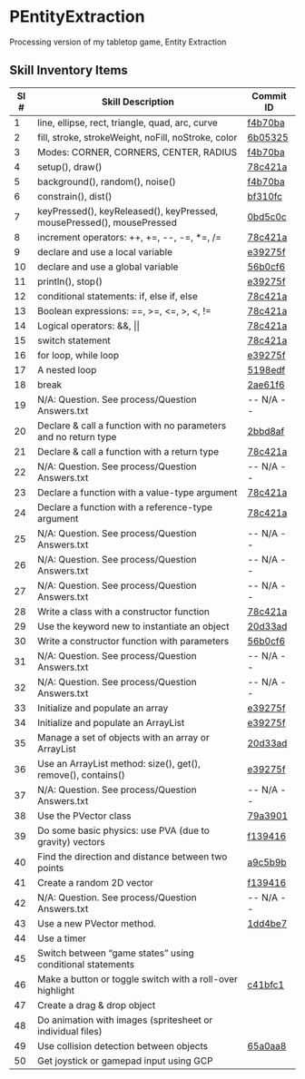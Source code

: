 # PEntityExtraction
Processing version of my tabletop game, Entity Extraction


## Skill Inventory Items

[//]: # "Thanks to https://www.tablesgenerator.com/markdown_tables# for help with generating the table"

[//]: # "And https://stackoverflow.com/questions/4823468/comments-in-markdown"

| SI # | Skill Description                                                     | Commit ID |
|------|-----------------------------------------------------------------------|-----------|
| 1    | line, ellipse, rect, triangle, quad, arc, curve                       | [f4b70ba](https://github.com/Tobogganeer/PEntityExtraction/commit/f4b70ba61202d95ff7b5bd2513f7359a33f997cc) |
| 2    | fill, stroke, strokeWeight, noFill, noStroke, color                   | [6b05325](https://github.com/Tobogganeer/PEntityExtraction/commit/6b053252a531b6b92550f6f6e98ee808545ff20b) |
| 3    | Modes: CORNER, CORNERS, CENTER, RADIUS                                | [f4b70ba](https://github.com/Tobogganeer/PEntityExtraction/commit/f4b70ba61202d95ff7b5bd2513f7359a33f997cc) |
| 4    | setup(), draw()                                                       | [78c421a](https://github.com/Tobogganeer/PEntityExtraction/commit/78c421a0698fb36745a5df0d68c6156188c8cb4e) |
| 5    | background(), random(), noise()                                       | [f4b70ba](https://github.com/Tobogganeer/PEntityExtraction/commit/f4b70ba61202d95ff7b5bd2513f7359a33f997cc) |
| 6    | constrain(), dist()                                                   | [bf310fc](https://github.com/Tobogganeer/PEntityExtraction/commit/bf310fcf14040197a93e814913d707273515f051) |
| 7    | keyPressed(), keyReleased(), keyPressed, mousePressed(), mousePressed | [0bd5c0c](https://github.com/Tobogganeer/PEntityExtraction/commit/0bd5c0c54a87a722bc10a79ade9e4d6795212f01) |
| 8    | increment operators: ++, +=, --, -=, *=, /=                           | [78c421a](https://github.com/Tobogganeer/PEntityExtraction/commit/78c421a0698fb36745a5df0d68c6156188c8cb4e) |
| 9    | declare and use a local variable                                      | [e39275f](https://github.com/Tobogganeer/PEntityExtraction/commit/e39275f4c066b3113a506a78d28e50a83545cc49) |
| 10   | declare and use a global variable                                     | [56b0cf6](https://github.com/Tobogganeer/PEntityExtraction/commit/56b0cf699e5e9a24b2343bb1e423fbbc546a654d) |
| 11   | println(), stop()                                                     | [e39275f](https://github.com/Tobogganeer/PEntityExtraction/commit/e39275f4c066b3113a506a78d28e50a83545cc49) |
| 12   | conditional statements: if, else if, else                             | [78c421a](https://github.com/Tobogganeer/PEntityExtraction/commit/78c421a0698fb36745a5df0d68c6156188c8cb4e) |
| 13   | Boolean expressions: ==, >=, <=, >, <, !=                             | [78c421a](https://github.com/Tobogganeer/PEntityExtraction/commit/78c421a0698fb36745a5df0d68c6156188c8cb4e) |
| 14   | Logical operators: &&, \|\|                                           | [78c421a](https://github.com/Tobogganeer/PEntityExtraction/commit/78c421a0698fb36745a5df0d68c6156188c8cb4e) |
| 15   | switch statement                                                      | [78c421a](https://github.com/Tobogganeer/PEntityExtraction/commit/78c421a0698fb36745a5df0d68c6156188c8cb4e) |
| 16   | for loop, while loop                                                  | [e39275f](https://github.com/Tobogganeer/PEntityExtraction/commit/e39275f4c066b3113a506a78d28e50a83545cc49) |
| 17   | A nested loop                                                         | [5198edf](https://github.com/Tobogganeer/PEntityExtraction/commit/5198edf8e914c505677b2ab8bb0fa82d64473840) |
| 18   | break                                                                 | [2ae61f6](https://github.com/Tobogganeer/PEntityExtraction/commit/2ae61f6db127aee733fb2d2f7a12bcd0fdb18c2c) |
| 19   | N/A: Question. See process/Question Answers.txt                       | -- N/A -- |
| 20   | Declare & call a function with no parameters and no return type       | [2bbd8af](https://github.com/Tobogganeer/PEntityExtraction/commit/2bbd8af0bcfa4044f6bff27573733bcf2d9376bd) |
| 21   | Declare & call a function with a return type                          | [78c421a](https://github.com/Tobogganeer/PEntityExtraction/commit/78c421a0698fb36745a5df0d68c6156188c8cb4e) |
| 22   | N/A: Question. See process/Question Answers.txt                       | -- N/A -- |
| 23   | Declare a function with a value-type argument                         | [78c421a](https://github.com/Tobogganeer/PEntityExtraction/commit/78c421a0698fb36745a5df0d68c6156188c8cb4e) |
| 24   | Declare a function with a reference-type argument                     | [78c421a](https://github.com/Tobogganeer/PEntityExtraction/commit/78c421a0698fb36745a5df0d68c6156188c8cb4e) |
| 25   | N/A: Question. See process/Question Answers.txt                       | -- N/A -- |
| 26   | N/A: Question. See process/Question Answers.txt                       | -- N/A -- |
| 27   | N/A: Question. See process/Question Answers.txt                       | -- N/A -- |
| 28   | Write a class with a constructor function                             | [78c421a](https://github.com/Tobogganeer/PEntityExtraction/commit/78c421a0698fb36745a5df0d68c6156188c8cb4e) |
| 29   | Use the keyword new to instantiate an object                          | [20d33ad](https://github.com/Tobogganeer/PEntityExtraction/commit/20d33ad7a53583c7df340cdf5d70aef3c63455bf) |
| 30   | Write a constructor function with parameters                          | [56b0cf6](https://github.com/Tobogganeer/PEntityExtraction/commit/56b0cf699e5e9a24b2343bb1e423fbbc546a654d) |
| 31   | N/A: Question. See process/Question Answers.txt                       | -- N/A -- |
| 32   | N/A: Question. See process/Question Answers.txt                       | -- N/A -- |
| 33   | Initialize and populate an array                                      | [e39275f](https://github.com/Tobogganeer/PEntityExtraction/commit/e39275f4c066b3113a506a78d28e50a83545cc49) |
| 34   | Initialize and populate an ArrayList                                  | [e39275f](https://github.com/Tobogganeer/PEntityExtraction/commit/e39275f4c066b3113a506a78d28e50a83545cc49) |
| 35   | Manage a set of objects with an array or ArrayList                    | [20d33ad](https://github.com/Tobogganeer/PEntityExtraction/commit/20d33ad7a53583c7df340cdf5d70aef3c63455bf) |
| 36   | Use an ArrayList method: size(), get(), remove(), contains()          | [e39275f](https://github.com/Tobogganeer/PEntityExtraction/commit/e39275f4c066b3113a506a78d28e50a83545cc49) |
| 37   | N/A: Question. See process/Question Answers.txt                       | -- N/A -- |
| 38   | Use the PVector class                                                 | [79a3901](https://github.com/Tobogganeer/PEntityExtraction/commit/79a3901956f76cf662f4670569a3aa6ef2c873f2) |
| 39   | Do some basic physics: use PVA (due to gravity) vectors               | [f139416](https://github.com/Tobogganeer/PEntityExtraction/commit/f13941636e87ebcdfad98f78c7dcc6111db8cc9e) |
| 40   | Find the direction and distance between two points                    | [a9c5b9b](https://github.com/Tobogganeer/PEntityExtraction/commit/a9c5b9bb8725a30b30cf3e529d758f6a41e627cb) |
| 41   | Create a random 2D vector                                             | [f139416](https://github.com/Tobogganeer/PEntityExtraction/commit/f13941636e87ebcdfad98f78c7dcc6111db8cc9e) |
| 42   | N/A: Question. See process/Question Answers.txt                       | -- N/A -- |
| 43   | Use a new PVector method.                                             | [1dd4be7](https://github.com/Tobogganeer/PEntityExtraction/commit/1dd4be71c652f769cde1b79b7b8d351b23593e18) |
| 44   | Use a timer                                                           |           |
| 45   | Switch between “game states” using conditional statements             |           |
| 46   | Make a button or toggle switch with a roll-over highlight             | [c41bfc1](https://github.com/Tobogganeer/PEntityExtraction/commit/c41bfc1b15f88a929532d1c67f3a0566b954f542) |
| 47   | Create a drag & drop object                                           |           |
| 48   | Do animation with images (spritesheet or individual files)            |           |
| 49   | Use collision detection between objects                               | [65a0aa8](https://github.com/Tobogganeer/PEntityExtraction/commit/65a0aa872e1b151dd49c418105f6617db435e61b) |
| 50   | Get joystick or gamepad input using GCP                               |           |